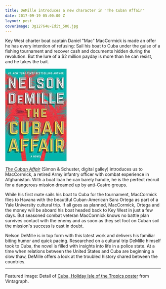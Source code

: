 ```yaml
---
title: DeMille introduces a new character in 'The Cuban Affair'
date: 2017-09-19 05:00:00 Z
layout: post
coverImage: 3g12764u-Edit_500.jpg
---
```


Key West charter boat captain Daniel "Mac" MacCormick is made an offer he has every intention of refusing: Sail his boat to Cuba under the guise of a fishing tournament and recover cash and documents hidden during the revolution. But the lure of a $2 million payday is more than he can resist, and he takes the bait.

![The Cuban Affair review](/assets/images/51ZohO7DvsL._SX329_BO1204203200_-199x300.jpg)

[_The Cuban Affair_](http://amzn.to/2jI9Vxr) (Simon & Schuster, digital galley) introduces us to MacCormick, a retired Army infantry officer with combat experience in Afghanistan. With a boat loan he can barely handle, he is the perfect recruit for a dangerous mission dreamed up by anti-Castro groups.

While his first mate sails his boat to Cuba for the tournament, MacCormick flies to Havana with the beautiful Cuban-American Sara Ortega as part of a Yale University cultural trip. If all goes as planned, MacCormick, Ortega and the money will be aboard his boat headed back to Key West in just a few days. But seasoned combat veteran MacCormick knows no battle plan survives contact with the enemy and as soon as they set foot on Cuban soil the mission's success is cast in doubt.

Nelson DeMille is in top form with this latest work and delivers his familiar biting humor and quick pacing. Researched on a cultural trip DeMille himself took to Cuba, the novel is filled with insights into life in a police state. At a time when relations between the United States and Cuba are beginning a slow thaw, DeMille offers a look at the troubled history shared between the countries.

* * *

Featured image: Detail of [Cuba, Holiday Isle of the Tropics poster](https://vintagraph.com/products/cuba-holiday-isle-of-the-tropics) from Vintagraph.
